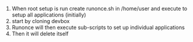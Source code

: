 1. When root setup is run create runonce.sh in /home/user and execute to setup all applications (initially)
2. start by cloning devbox
3. Runonce will then execute sub-scripts to set up individual applications
4. Then it will delete itself
